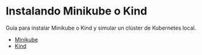 # Instalando Minikube o Kind

Guía para instalar Minikube o Kind y simular un clúster de Kubernetes local.

- [Minikube](https://minikube.sigs.k8s.io/docs/start/)
- [Kind](https://kind.sigs.k8s.io/docs/user/quick-start/)

